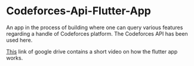 # Codeforces-Api-Flutter-App
An app in the process of building where one can query various features regarding a handle of Codeforces platform. The Codeforces API has been used here.

<p><a href="https://drive.google.com/file/d/14F-OIXElrAQ3Zag_cODto-Z96vKzVaKC/view?usp=sharing">This</a> link of google drive contains a short video on how the flutter app works.</p>

